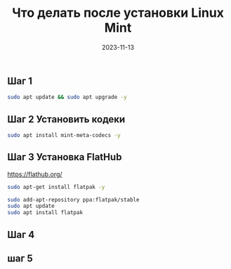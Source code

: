 ﻿---
layout: post
title: Что делать после установки Linux Mint 
desc: Инструкция по версии Димы Фурье
date: 2023-11-13
update: 2024-02-05
url: linux-mint
cover: "horizontal-mgmt-OG.png"
permalink: "/instructions/{{ url | slug }}/"
main-page: "https://linuxmint.com/"
distrowatch: "https://distrowatch.com/table.php?distribution=mint"
---

## Шаг 1

```bash
sudo apt update && sudo apt upgrade -y
```

## Шаг 2 Установить кодеки
```bash
sudo apt install mint-meta-codecs -y
```


## Шаг 3 Установка FlatHub
https://flathub.org/

```bash
sudo apt-get install flatpak -y
```
```bash
sudo add-apt-repository ppa:flatpak/stable
sudo apt update
sudo apt install flatpak
```

## Шаг 4

## шаг 5